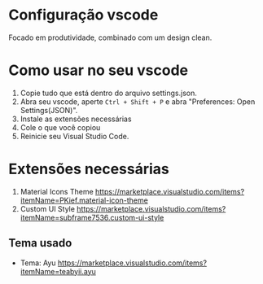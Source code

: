 # Configuração vscode

Focado em produtividade, combinado com um design clean.

# Como usar no seu vscode

1. Copie tudo que está dentro do arquivo settings.json.
2. Abra seu vscode, aperte `Ctrl + Shift + P` e abra "Preferences: Open Settings(JSON)".
3. Instale as extensões necessárias
4. Cole o que você copiou
5. Reinicie seu Visual Studio Code.

# Extensões necessárias
1. Material Icons Theme
https://marketplace.visualstudio.com/items?itemName=PKief.material-icon-theme
2. Custom UI Style
https://marketplace.visualstudio.com/items?itemName=subframe7536.custom-ui-style

## Tema usado

- Tema: Ayu
https://marketplace.visualstudio.com/items?itemName=teabyii.ayu